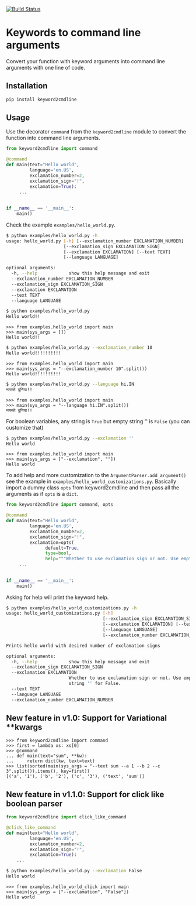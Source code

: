[![Build Status](https://travis-ci.org/wecacuee/keyword2cmdline.svg?branch=master)](https://travis-ci.org/wecacuee/keyword2cmdline)
# Keywords to command line arguments

Convert your function with keyword arguments into command line arguments with one line of code.

## Installation

``` python
pip install keyword2cmdline
```

## Usage

Use the decorator `command` from the `keyword2cmdline` module to convert the function into command line arguments.

``` python
from keyword2cmdline import command

@command
def main(text="Hello world",
         language='en.US',
         exclamation_number=2,
         exclamation_sign="!",
         exclamation=True):
     ...
     
 
if __name__ == '__main__':
    main()
```

Check the example `examples/hello_world.py`.

``` bash
$ python examples/hello_world.py -h
usage: hello_world.py [-h] [--exclamation_number EXCLAMATION_NUMBER]
                      [--exclamation_sign EXCLAMATION_SIGN]
                      [--exclamation EXCLAMATION] [--text TEXT]
                      [--language LANGUAGE]

optional arguments:
  -h, --help            show this help message and exit
  --exclamation_number EXCLAMATION_NUMBER
  --exclamation_sign EXCLAMATION_SIGN
  --exclamation EXCLAMATION
  --text TEXT
  --language LANGUAGE
```

``` bash
$ python examples/hello_world.py
Hello world!!
```

``` python-console
>>> from examples.hello_world import main
>>> main(sys_args = [])
Hello world!!

```

``` bash
$ python examples/hello_world.py --exclamation_number 10
Hello world!!!!!!!!!!
```

```python-console
>>> from examples.hello_world import main
>>> main(sys_args = "--exclamation_number 10".split())
Hello world!!!!!!!!!!

```

``` bash
$ python examples/hello_world.py --language hi.IN
नमस्ते दुनिया!!
```

```python-console
>>> from examples.hello_world import main
>>> main(sys_args = "--language hi.IN".split())
नमस्ते दुनिया!!

```

For boolean variables, any string is `True` but empty string '' is `False` (you can customize that)
``` bash
$ python examples/hello_world.py --exclamation ''
Hello world
```

``` python-console
>>> from examples.hello_world import main
>>> main(sys_args = ["--exclamation", ""])
Hello world

```

To add help and more customization to the `ArgumentParser.add_argument()` see the example in 
`examples/hello_world_customizations.py`. Basically import a dummy class `opts`
from keyword2cmdline and then pass all the arguments as if `opts` is a `dict`.

``` python
from keyword2cmdline import command, opts

@command
def main(text="Hello world",
         language='en.US',
         exclamation_number=2,
         exclamation_sign="!",
         exclamation=opts(
               default=True,
               type=bool,
               help="""Whether to use exclamation sign or not. Use empty string '' for False""")):
     ...
     
 
if __name__ == '__main__':
    main()

```

Asking for help will print the keyword help.

``` bash
$ python examples/hello_world_customizations.py -h
usage: hello_world_customizations.py [-h]
                                     [--exclamation_sign EXCLAMATION_SIGN]
                                     [--exclamation EXCLAMATION] [--text TEXT]
                                     [--language LANGUAGE]
                                     [--exclamation_number EXCLAMATION_NUMBER]

Prints hello world with desired number of exclamation signs

optional arguments:
  -h, --help            show this help message and exit
  --exclamation_sign EXCLAMATION_SIGN
  --exclamation EXCLAMATION
                        Whether to use exclamation sign or not. Use empty
                        string '' for False.
  --text TEXT
  --language LANGUAGE
  --exclamation_number EXCLAMATION_NUMBER
```

## New feature in v1.0: Support for Variational **kwargs

``` python-console
>>> from keyword2cmdline import command
>>> first = lambda xs: xs[0]
>>> @command
... def main(text="sum", **kw):
...     return dict(kw, text=text)
>>> list(sorted(main(sys_args = "--text sum --a 1 --b 2 --c 3".split()).items(), key=first))
[('a', '1'), ('b', '2'), ('c', '3'), ('text', 'sum')]

```

## New feature in v1.1.0: Support for click like boolean parser

``` python
from keyword2cmdline import click_like_command

@click_like_command
def main(text="Hello world",
         language='en.US',
         exclamation_number=2,
         exclamation_sign="!",
         exclamation=True):
    ...
```

``` bash
$ python examples/hello_world.py --exclamation False
Hello world
```

``` python-console
>>> from examples.hello_world_click import main
>>> main(sys_args = ["--exclamation", "False"])
Hello world

```
